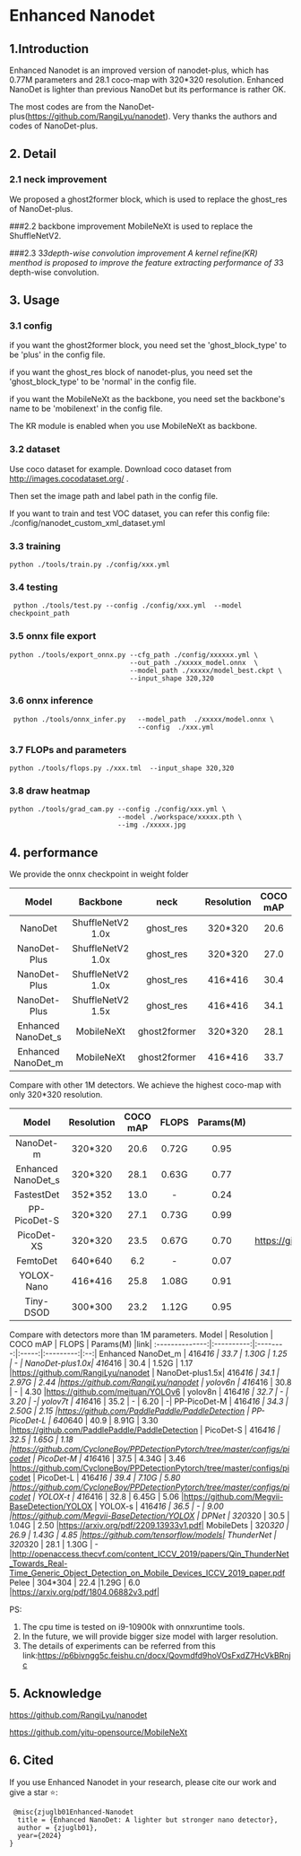 # Enhanced Nanodet

## 1.Introduction

Enhanced Nanodet is an improved version of nanodet-plus, which has 0.77M parameters and 28.1 coco-map with 320*320 resolution. Enhanced NanoDet is lighter than previous NanoDet but its performance is rather OK. 

The most codes are from the NanoDet-plus(https://github.com/RangiLyu/nanodet). Very thanks the authors and codes of NanoDet-plus. 

## 2. Detail

### 2.1 neck improvement

We proposed a ghost2former block, which is used to replace the ghost_res of NanoDet-plus.

###2.2 backbone improvement
MobileNeXt is used to replace the ShuffleNetV2.

###2.3 3*3depth-wise convolution improvement
A kernel refine(KR) menthod is proposed to improve the feature extracting performance of 3*3 depth-wise convolution.

## 3. Usage

### 3.1 config
if you want the ghost2former block, you need set the 'ghost_block_type' to be 'plus' in the config file.

if you want the ghost_res block of nanodet-plus, you need set the 'ghost_block_type' to be 'normal' in the config file.

if you want the MobileNeXt as the backbone, you need set the backbone's name to be 'mobilenext' in the config file.

The KR module is enabled when you use MobileNeXt as backbone.

### 3.2 dataset

Use coco dataset for example. Download coco dataset from http://images.cocodataset.org/ .

Then set the image path and label path in the config file. 

If you want to train and test VOC dataset, you can refer this config file: ./config/nanodet_custom_xml_dataset.yml



### 3.3 training

```shell
python ./tools/train.py ./config/xxx.yml

```

### 3.4 testing
```shell
 python ./tools/test.py --config ./config/xxx.yml  --model checkpoint_path

```
### 3.5 onnx file export
```shell
python ./tools/export_onnx.py --cfg_path ./config/xxxxxx.yml \
                              --out_path ./xxxxx_model.onnx  \
                              --model_path ./xxxxx/model_best.ckpt \
                              --input_shape 320,320
```
### 3.6 onnx inference
```shell
 python ./tools/onnx_infer.py   --model_path  ./xxxxx/model.onnx \
                                --config  ./xxx.yml
```

### 3.7 FLOPs and parameters 
```shell
python ./tools/flops.py ./xxx.tml  --input_shape 320,320
```

### 3.8 draw heatmap
```shell
python ./tools/grad_cam.py --config ./config/xxx.yml \
                           --model ./workspace/xxxxx.pth \
                           --img ./xxxxx.jpg
```
## 4. performance

We provide the onnx checkpoint in weight folder  

Model           |     Backbone      |  neck        |Resolution | COCO mAP | FLOPS | Params(M) |cpu-time|
:--------------:|:-----------------:|:------------:|:----------:|:--------:|:-----:|:------:|:--:|
NanoDet         | ShuffleNetV2 1.0x |  ghost_res   |320*320   |   20.6   | 0.72G | 0.95   |  -  |
NanoDet-Plus    | ShuffleNetV2 1.0x |  ghost_res   |320*320   |   27.0   | 0.90G | 1.17   | 6ms |
NanoDet-Plus    | ShuffleNetV2 1.0x |  ghost_res   |416*416   |   30.4   | 1.52G | 1.17   | 9ms |
NanoDet-Plus    | ShuffleNetV2 1.5x |  ghost_res   |416*416   |   34.1   | 2.97G | 2.44   | 12ms|
Enhanced NanoDet_s     |  MobileNeXt       | ghost2former |320*320   |   28.1   | 0.63G | 0.77   | 6ms |
Enhanced NanoDet_m     |  MobileNeXt       | ghost2former |416*416   |   33.7   | 1.30G | 1.25   | 12ms|



Compare with other 1M detectors. We achieve the highest coco-map with only 320*320 resolution.

Model           | Resolution | COCO mAP | FLOPS | Params(M) |link|
:--------------:|:----------:|:--------:|:-----:|:---------:|:--:|
NanoDet-m       |  320*320   |   20.6   | 0.72G | 0.95   |https://github.com/RangiLyu/nanodet |
Enhanced NanoDet_s       |  320*320   |   28.1   | 0.63G | 0.77   | -  |
FastestDet      |  352*352   |   13.0   |  -    | 0.24   |https://github.com/dog-qiuqiu/FastestDet |
PP-PicoDet-S    |  320*320   |   27.1   | 0.73G | 0.99   |https://github.com/PaddlePaddle/PaddleDetection |
PicoDet-XS      |  320*320   |   23.5   | 0.67G | 0.70   |https://github.com/CycloneBoy/PPDetectionPytorch/tree/master/configs/picodet |
FemtoDet        |  640*640   |   6.2    |  -    | 0.07   |https://github.com/yh-pengtu/FemtoDet     |
YOLOX-Nano      |  416*416   |   25.8   | 1.08G | 0.91   |https://github.com/Megvii-BaseDetection/YOLOX |
Tiny-DSOD       |  300*300   |   23.2   | 1.12G | 0.95   |https://github.com/lyxok1/Tiny-DSOD  |

Compare with detectors more than 1M parameters.
Model           | Resolution | COCO mAP | FLOPS | Params(M) |link|
:--------------:|:----------:|:--------:|:-----:|:---------:|:--:|
Enhanced NanoDet_m       |  416*416   |   33.7   | 1.30G | 1.25   | -  |
NanoDet-plus1.0x|  416*416   |   30.4   | 1.52G | 1.17   |https://github.com/RangiLyu/nanodet |
NanoDet-plus1.5x|  416*416   |   34.1   | 2.97G | 2.44   |https://github.com/RangiLyu/nanodet |
yolov6n         |  416*416   |   30.8   |  -    | 4.30   |https://github.com/meituan/YOLOv6 |
yolov8n         |  416*416   |   32.7   |   -   | 3.20   | -|
yolov7t         |  416*416   |   35.2   |   -   | 6.20   | -|
PP-PicoDet-M    |  416*416   |   34.3   | 2.50G | 2.15   |https://github.com/PaddlePaddle/PaddleDetection |
PP-PicoDet-L    |  640*640   |   40.9   | 8.91G | 3.30   |https://github.com/PaddlePaddle/PaddleDetection |
PicoDet-S       |  416*416   |   32.5   | 1.65G | 1.18   |https://github.com/CycloneBoy/PPDetectionPytorch/tree/master/configs/picodet |
PicoDet-M       |  416*416   |   37.5   | 4.34G | 3.46   |https://github.com/CycloneBoy/PPDetectionPytorch/tree/master/configs/picodet |
PicoDet-L       |  416*416   |   39.4   | 7.10G | 5.80   |https://github.com/CycloneBoy/PPDetectionPytorch/tree/master/configs/picodet |
YOLOX-t         |  416*416   |   32.8   | 6.45G | 5.06   |https://github.com/Megvii-BaseDetection/YOLOX |
YOLOX-s         |  416*416   |   36.5   |   -   | 9.00   |https://github.com/Megvii-BaseDetection/YOLOX |
DPNet           |  320*320   |   30.5   | 1.04G | 2.50   |https://arxiv.org/pdf/2209.13933v1.pdf|
MobileDets      |  320*320   |   26.9   | 1.43G | 4.85   |https://github.com/tensorflow/models|
ThunderNet      |  320*320   |   28.1   | 1.30G | -      |http://openaccess.thecvf.com/content_ICCV_2019/papers/Qin_ThunderNet_Towards_Real-Time_Generic_Object_Detection_on_Mobile_Devices_ICCV_2019_paper.pdf
Pelee           |  304*304   |    22.4   |1.29G | 6.0    |https://arxiv.org/pdf/1804.06882v3.pdf|


PS:
1. The cpu time is tested on i9-10900k with onnxruntime tools.
2. In the future, we will provide bigger size model with larger resolution. 
3. The details of experiments can be referred from this link:https://p6bivngg5c.feishu.cn/docx/Qovmdfd9hoVOsFxdZ7HcVkBRnjc

## 5. Acknowledge

https://github.com/RangiLyu/nanodet

https://github.com/yitu-opensource/MobileNeXt

## 6. Cited
If you use Enhanced Nanodet in your research, please cite our work and give a star ⭐:
```
 @misc{zjuglb01Enhanced-Nanodet
  title = {Enhanced NanoDet: A lighter but stronger nano detector},
  author = {zjuglb01},
  year={2024}
}
```